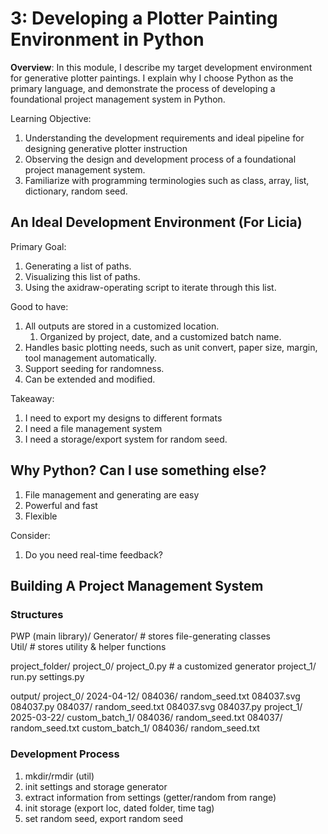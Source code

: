 # 3: Developing a Plotter Painting Environment in Python

**Overview**: In this module, I describe my target development environment for generative plotter paintings. I explain why I choose Python as the primary language, and demonstrate the process of developing a foundational project management system in Python.  

Learning Objective: 
1. Understanding the development requirements and ideal pipeline for designing generative plotter instruction
2. Observing the design and development process of a foundational project management system. 
3. Familiarize with programming terminologies such as class, array, list, dictionary, random seed.

## An Ideal Development Environment (For Licia)

Primary Goal: 
1. Generating a list of paths. 
2. Visualizing this list of paths. 
3. Using the axidraw-operating script to iterate through this list.

Good to have: 
1. All outputs are stored in a customized location. 
   1. Organized by project, date, and a customized batch name. 
2. Handles basic plotting needs, such as unit convert, paper size, margin, tool management automatically. 
3. Support seeding for randomness. 
4. Can be extended and modified. 

Takeaway: 
1. I need to export my designs to different formats
2. I need a file management system
3. I need a storage/export system for random seed. 

## Why Python? Can I use something else? 
1. File management and generating are easy 
2. Powerful and fast
3. Flexible

Consider:
1. Do you need real-time feedback? 

## Building A Project Management System

### Structures 

PWP (main library)/
    Generator/ # stores file-generating classes  
    Util/      # stores utility & helper functions

project_folder/
    project_0/
        project_0.py # a customized generator
    project_1/
        run.py
        settings.py


output/
    project_0/
        2024-04-12/
            084036/
                random_seed.txt
                084037.svg
                084037.py 
            084037/
                random_seed.txt
                084037.svg
                084037.py
    project_1/
        2025-03-22/
            custom_batch_1/ 
                084036/
                    random_seed.txt
                084037/
                    random_seed.txt
            custom_batch_1/ 
                084036/
                    random_seed.txt
    

### Development Process 
1. mkdir/rmdir (util)
2. init settings and storage generator 
3. extract information from settings (getter/random from range)
4. init storage (export loc, dated folder, time tag)
5. set random seed, export random seed

